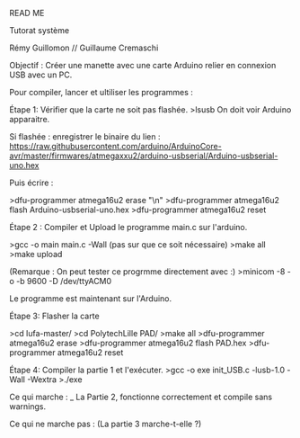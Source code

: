 READ ME

Tutorat système

Rémy Guillomon // Guillaume Cremaschi

Objectif : Créer une manette avec une carte Arduino relier en connexion USB avec un PC.

Pour compiler, lancer et ultiliser les programmes :

Étape 1: Vérifier que la carte ne soit pas flashée.
\>lsusb
On doit voir Arduino apparaitre.

Si flashée : enregistrer le binaire du lien : https://raw.githubusercontent.com/arduino/ArduinoCore-avr/master/firmwares/atmegaxxu2/arduino-usbserial/Arduino-usbserial-uno.hex 

Puis écrire :

\>dfu-programmer atmega16u2 erase "\n"
\>dfu-programmer atmega16u2 flash Arduino-usbserial-uno.hex
\>dfu-programmer atmega16u2 reset


Étape 2 :
Compiler et Upload le programme main.c sur l'arduino.

\>gcc -o main main.c -Wall  (pas sur que ce soit nécessaire)
\>make all
\>make upload

(Remarque : On peut tester ce progrmme directement avec :)
\>minicom -8 -o -b 9600 -D /dev/ttyACM0                 

Le programme est maintenant sur l'Arduino.

Étape 3:
Flasher la carte

\>cd lufa-master/
\>cd PolytechLille PAD/
\>make all
\>dfu-programmer atmega16u2 erase
\>dfu-programmer atmega16u2 flash PAD.hex
\>dfu-programmer atmega16u2 reset

Étape 4:
Compiler la partie 1 et l'exécuter.
\>gcc -o exe init_USB.c -lusb-1.0 -Wall -Wextra
\>./exe



Ce qui marche :
_ La Partie 2, fonctionne correctement et compile sans warnings.


Ce qui ne marche pas :     (La partie 3 marche-t-elle ?)